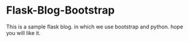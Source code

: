 # Flask-Blog-Bootstrap
 This is a sample flask blog. in which we use bootstrap and python. hope you will like it.
